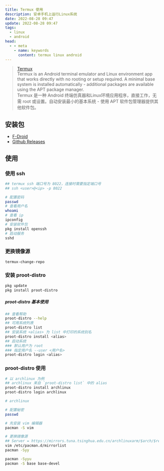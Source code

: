 ```yaml
---
title: Termux 使用
description: 安卓手机上运行Linux系统  
date: 2022-08-28 09:47
update: 2022-08-28 09:47
tags:
  - linux
  - android
head:
  - - meta
    - name: keywords
      content: termux linux android
---
```


> [Termux](https://github.com/termux/termux-app)  
> Termux is an Android terminal emulator and Linux environment app that works directly with no rooting or setup required. A minimal base system is installed automatically - additional packages are available using the APT package manager.  
> Termux 是一种 Android 终端仿真器和Linux环境应用程序，直接工作，无需 root 或设置。自动安装最小的基本系统 - 使用 APT 软件包管理器提供其他软件包。  


## 安装包

- [F-Droid](https://f-droid.org/en/packages/com.termux/)
- [Github Releases](https://github.com/termux/termux-app/releases)

## 使用

### 使用 ssh

```bash
## termux ssh 端口号为 8022，连接时需要指定端口号
## ssh <user>@<ip> -p 8022

# 配置密码
passwd
# 查看用户名
whoami
# 查看 ip
ipconfig
# 安装软件包
pkg install openssh
# 启动服务
sshd
```

### 更换镜像源


```bash
termux-change-repo
```

### 安装 proot-distro

```bash
pkg update
pkg install proot-distro 
```

##### proot-distro 基本使用

```bash
## 查看帮助
proot-distro --help
## 可用系统列表
proot-distro list
## 安装系统 <alias> 为 list 中打印的系统别名
proot-distro install <alias>
## 启动系统 
### 默认用户为 root
### 指定用户名 --user <用户名>
proot-distro login <alias>
```

### proot-distro 使用

```bash
# 以 archlinux 为例
## archlinux 来自 `proot-distro list` 中的 alias
proot-distro install archlinux
proot-distro login archlinux
```

```bash
# archlinux

# 配置秘密
passwd

# 先安装 vim 编辑器
pacman -S vim

# 更换镜像源
## Server = https://mirrors.tuna.tsinghua.edu.cn/archlinuxarm/$arch/$repo
vim /etc/pacman.d/mirrorlist
pacman -Syy

pacman -Syyu
pacman -S base base-devel
```


